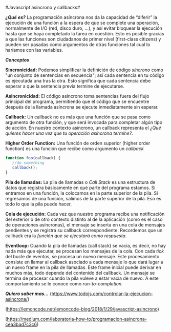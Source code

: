 #Javascript asincrono y callbacks#

***¿Qué es?***
La programación asíncrona nos da la capacidad de “diferir” la ejecución de una función a la espera de que se complete una operación, normalmente de I/O (red, disco duro, …), y así evitar bloquear la ejecución hasta que se haya completado la tarea en cuestión. Esto es posible gracias a que las funciones son ciudadanos de primer nivel (first-class citizens) y pueden ser pasadas como argumentos de otras funciones tal cual lo haríamos con las variables.

***Conceptos***

**Sincronicidad:** Podemos simplificar la definición de código *síncrono* como "un conjunto de sentencias en secuencia"; así cada sentencia en tu código es ejecutada una tras la otra. Esto significa que cada sentencia debe esperar a que la sentencia previa termine de ejecutarse. 

**Asincronicidad:** El código asíncrono toma sentencias fuera del flujo principal del programa, permitiendo que el código que se encuentre después de la llamada asíncrona se ejecute inmediatamente sin esperar.

**Callback:** Un callback no es más que una función que se pasa como argumento de otra función, y que será invocada para completar algún tipo de acción. En nuestro contexto asíncrono, un callback representa el *¿Qué quieres hacer una vez que tu operación asíncrona termine?*.  

**Higher Order Function:** Una función de orden superior (higher order function) es una función que recibe como argumento un *callback*

```javascript
function foo(callback) { 
   //do something
   callback();
}
```

**Pila de llamadas:** La pila de llamadas o *Call Stack* es una estructura de datos que registra básicamente en qué parte del programa estamos. Si entramos en una función, la colocamos en la parte superior de la pila. Si regresamos de una función, salimos de la parte superior de la pila. Eso es todo lo que la pila puede hacer.

**Cola de ejecución:** Cada vez que nuestro programa recibe una notificación del exterior o de otro contexto distinto al de la aplicación (como es el caso de operaciones asíncronas), el mensaje se inserta en una cola de mensajes pendientes y se registra su callback correspondiente. Recordemos que un callback era la *función que se ejecutará como respuesta*.

**Eventloop:** Cuando la pila de llamadas (call stack) se vacía, es decir, no hay nada más que ejecutar, se procesan los mensajes de la cola. Con cada *tick* del bucle de eventos, se procesa un nuevo mensaje. Este procesamiento consiste en llamar al callback asociado a cada mensaje lo que dará lugar a un nuevo frame en la pila de llamadas. Este frame inicial puede derivar en muchos más, todo depende del contenido del callback. Un mensaje se termina de procesar cuando la pila vuleve a estar vacía de nuevo. A este comportamiento se le conoce como *run-to-completion*.



***Quiero saber mas...***
(https://www.todojs.com/controlar-la-ejecucion-asincrona/)

(https://lemoncode.net/lemoncode-blog/2018/1/29/javascript-asincrono)

(https://medium.com/laboratoria-how-to/programacion-asincrona-cea3bad7c3c6)

